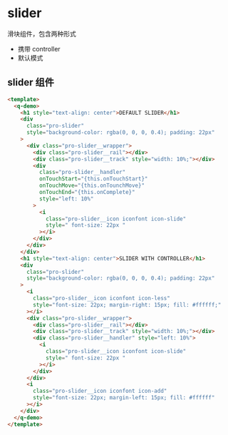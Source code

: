 # slider

滑块组件，包含两种形式

- 携带 controller
- 默认模式

## slider 组件

  <template>
  <h1 style="text-align: center">DEFAULT SLIDER</h1>
  <div
    class="pro-slider"
    style="background-color: rgba(0, 0, 0, 0.4); padding: 22px"
  >
    <div class="pro-slider__wrapper">
      <div class="pro-slider__rail"></div>
      <div class="pro-slider__track" style="width: 10%;"></div>
      <div
        class="pro-slider__handler"
        onTouchStart="{this.onTouchStart}"
        onTouchMove="{this.onTounchMove}"
        onTouchEnd="{this.onComplete}"
        style="left: 10%"
      >
        <i
          class="pro-slider__icon iconfont icon-slide"
          style=" font-size: 22px "
        ></i>
      </div>
    </div>
  </div>
  <h1 style="text-align: center">SLIDER WITH CONTROLLER</h1>
  <div
    class="pro-slider"
    style="background-color: rgba(0, 0, 0, 0.4); padding: 22px"
  >
    <i
      class="pro-slider__icon iconfont icon-less"
      style="font-size: 22px; margin-right: 15px; fill: #ffffff;"
    ></i>
    <div class="pro-slider__wrapper">
      <div class="pro-slider__rail"></div>
      <div class="pro-slider__track" style="width: 10%;"></div>
      <div class="pro-slider__handler" style="left: 10%">
        <i
          class="pro-slider__icon iconfont icon-slide"
          style=" font-size: 22px "
        ></i>
      </div>
    </div>
    <i
      class="pro-slider__icon iconfont icon-add"
      style="font-size: 22px; margin-left: 15px; fill: #ffffff"
    ></i>
  </div>
  </template>

```html
<template>
  <q-demo>
    <h1 style="text-align: center">DEFAULT SLIDER</h1>
    <div
      class="pro-slider"
      style="background-color: rgba(0, 0, 0, 0.4); padding: 22px"
    >
      <div class="pro-slider__wrapper">
        <div class="pro-slider__rail"></div>
        <div class="pro-slider__track" style="width: 10%;"></div>
        <div
          class="pro-slider__handler"
          onTouchStart="{this.onTouchStart}"
          onTouchMove="{this.onTounchMove}"
          onTouchEnd="{this.onComplete}"
          style="left: 10%"
        >
          <i
            class="pro-slider__icon iconfont icon-slide"
            style=" font-size: 22px "
          ></i>
        </div>
      </div>
    </div>
    <h1 style="text-align: center">SLIDER WITH CONTROLLER</h1>
    <div
      class="pro-slider"
      style="background-color: rgba(0, 0, 0, 0.4); padding: 22px"
    >
      <i
        class="pro-slider__icon iconfont icon-less"
        style="font-size: 22px; margin-right: 15px; fill: #ffffff;"
      ></i>
      <div class="pro-slider__wrapper">
        <div class="pro-slider__rail"></div>
        <div class="pro-slider__track" style="width: 10%;"></div>
        <div class="pro-slider__handler" style="left: 10%">
          <i
            class="pro-slider__icon iconfont icon-slide"
            style=" font-size: 22px "
          ></i>
        </div>
      </div>
      <i
        class="pro-slider__icon iconfont icon-add"
        style="font-size: 22px; margin-left: 15px; fill: #ffffff"
      ></i>
    </div>
  </q-demo>
</template>
```
